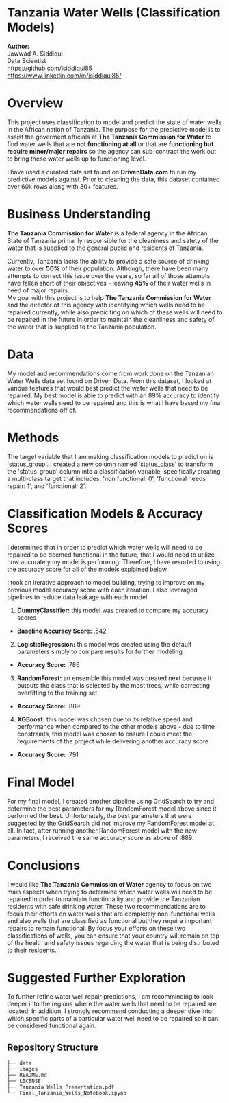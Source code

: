 # Tanzania Water Wells (Classification Models)

**Author:**<br />
Jawwad A. Siddiqui<br />
Data Scientist<br />
https://github.com/jsiddiqui85<br />
https://www.linkedin.com/in/jsiddiqui85/<br />


# Overview

This project uses classification to model and predict the state of water wells in the African nation of Tanzania.  The purpose for the predictive model is to assist the goverment officials at **The Tanzania Commission for Water** to find water wells that are **not functioning at all** or that are **functioning but require minor/major repairs** so the agency can sub-contract the work out to bring these water wells up to functioning level.  

I have used a curated data set found on **DrivenData.com** to run my predictive models against.  Prior to cleaning the data, this dataset contained over 60k rows along with 30+ features.  


# Business Understanding
**The Tanzania Commission for Water** is a federal agency in the African State of Tanzania primarily responsible for the cleaniness and safety of the water that is supplied to the general public and residents of Tanzania.  

Currently, Tanzania lacks the ability to provide a safe source of drinking water to over **50%** of their population.  Although, there have been many attempts to correct this issue over the years, so far all of those attempts have fallen short of their objectives - leaving **45%** of their water wells in need of major repairs.  
My goal with this project is to help **The Tanzania Commission for Water** and the director of this agency with identifying which wells need to be repaired currently, while also prediciting on which of these wells will need to be repaired in the future in order to maintain the cleanliness and safety of the water that is supplied to the Tanzania population.  


# Data
My model and recommendations come from work done on the Tanzanian Water Wells data set found on Driven Data.  From this dataset, I looked at various features that would best predict the water wells that need to be repaired.  My best model is able to predict with an 89% accuracy to identify which water wells need to be repaired and this is what I have based my final recommendations off of.


# Methods
The target variable that I am making classification models to predict on is 'status_group'.  I created a new column named 'status_class' to transform the 'status_group' column into a classification variable, specifically creating a multi-class target that includes: 'non functional: 0', 'functional needs repair: 1', and 'functional: 2'.


# Classification Models & Accuracy Scores

I determined that in order to predict which water wells will need to be repaired to be deemed functional in the future, that I would need to utilize how accurately my model is performing.  Therefore, I have resorted to using the accuracy score for all of the models explained below.

I took an iterative approach to model building, trying to improve on my previous model accuracy score with each iteration.  I also leveraged pipelines to reduce data leakage with each model.

1. **DummyClassifier:** this model was created to compare my accuracy scores 
- **Baseline Accuracy Score:** .542
2. **LogisticRegression:** this model was created using the default parameters simply to compare results for further modeling
- **Accuracy Score:** .786
3. **RandomForest:** an ensemble this model was created next because it outputs the class that is selected by the most trees, while correcting overfitting to the training set
- **Accuracy Score:** .889
4. **XGBoost:** this model was chosen due to its relative speed and performance when compared to the other models above - due to time constraints, this model was chosen to ensure I could meet the requirements of the project while delivering another accuracy score
- **Accuracy Score:** .791

# Final Model

For my final model, I created another pipeline using GridSearch to try and determine the best parameters for my RandomForest model above since it performed the best. Unfortunately, the best parameters that were suggested by the GridSearch did not improve my RandomForest model at all.  In fact, after running another RandomForest model with the new parameters, I received the same accuracy score as above of .889.

# Conclusions

I would like **The Tanzania Commission of Water** agency to focus on two main aspects when trying to determine which water wells will need to be repaired in order to maintain functionality and provide the Tanzanian residents with safe drinking water.  These two recommendations are to focus their efforts on water wells that are completely non-functional wells and also wells that are classified as functional but they require important repairs to remain functional.  By focus your efforts on these two classifications of wells, you can ensure that your country will remain on top of the health and safety issues regarding the water that is being distributed to their residents.

# Suggested Further Exploration

To further refine water well repair predictions, I am recomminding to look deeper into the regions where the water wells that need to be repaired are located.  In addition, I strongly recommend conducting a deeper dive into which specific parts of a particular water well need to be repaired so it can be considered functional again.


## Repository Structure
```
├── data
├── images
├── README.md
├── LICENSE
├── Tanzania Wells Presentation.pdf
└── Final_Tanzania_Wells_Notebook.ipynb
